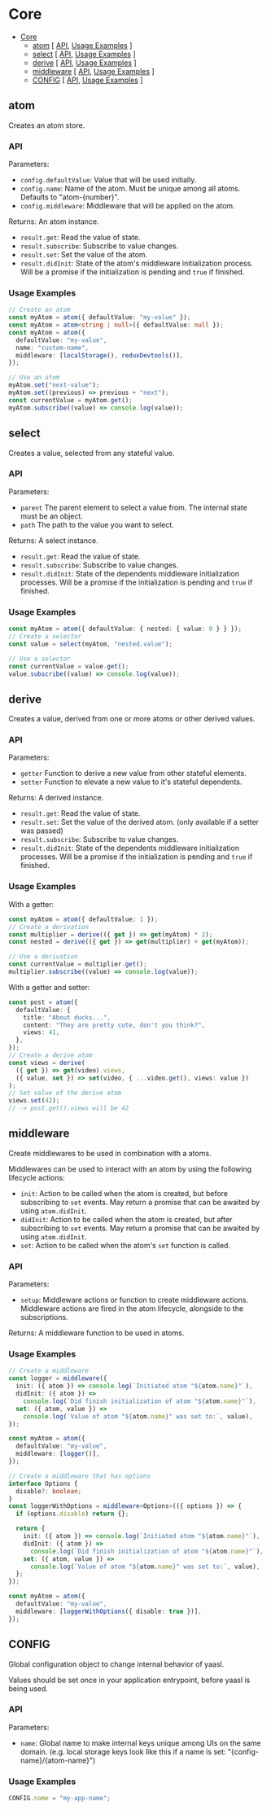 # Core

<!-- >> TOC >> -->

- [Core](#core)
  - [atom](#atom) [ [API](#api), [Usage Examples](#usage-examples) ]
  - [select](#select) [ [API](#api-1), [Usage Examples](#usage-examples-1) ]
  - [derive](#derive) [ [API](#api-2), [Usage Examples](#usage-examples-2) ]
  - [middleware](#middleware) [ [API](#api-3), [Usage Examples](#usage-examples-3) ]
  - [CONFIG](#config) [ [API](#api-4), [Usage Examples](#usage-examples-4) ]
  <!-- << TOC << -->

## atom

Creates an atom store.

### API

Parameters:

- `config.defaultValue`: Value that will be used initially.
- `config.name`: Name of the atom. Must be unique among all atoms. Defaults to "atom-{number}".
- `config.middleware`: Middleware that will be applied on the atom.

Returns: An atom instance.

- `result.get`: Read the value of state.
- `result.subscribe`: Subscribe to value changes.
- `result.set`: Set the value of the atom.
- `result.didInit`: State of the atom's middleware initialization process.
  Will be a promise if the initialization is pending and `true` if finished.

### Usage Examples

```ts
// Create an atom
const myAtom = atom({ defaultValue: "my-value" });
const myAtom = atom<string | null>({ defaultValue: null });
const myAtom = atom({
  defaultValue: "my-value",
  name: "custom-name",
  middleware: [localStorage(), reduxDevtools()],
});

// Use an atom
myAtom.set("next-value");
myAtom.set((previous) => previous + "next");
const currentValue = myAtom.get();
myAtom.subscribe((value) => console.log(value));
```

## select

Creates a value, selected from any stateful value.

### API

Parameters:

- `parent` The parent element to select a value from. The internal state must be an object.
- `path` The path to the value you want to select.

Returns: A select instance.

- `result.get`: Read the value of state.
- `result.subscribe`: Subscribe to value changes.
- `result.didInit`: State of the dependents middleware initialization processes.
  Will be a promise if the initialization is pending and `true` if finished.

### Usage Examples

```ts
const myAtom = atom({ defaultValue: { nested: { value: 0 } } });
// Create a selector
const value = select(myAtom, "nested.value");

// Use a selector
const currentValue = value.get();
value.subscribe((value) => console.log(value));
```

## derive

Creates a value, derived from one or more atoms or other derived values.

### API

Parameters:

- `getter` Function to derive a new value from other stateful elements.
- `setter` Function to elevate a new value to it's stateful dependents.

Returns: A derived instance.

- `result.get`: Read the value of state.
- `result.set`: Set the value of the derived atom. (only available if a setter was passed)
- `result.subscribe`: Subscribe to value changes.
- `result.didInit`: State of the dependents middleware initialization processes.
  Will be a promise if the initialization is pending and `true` if finished.

### Usage Examples

With a getter:

```ts
const myAtom = atom({ defaultValue: 1 });
// Create a derivation
const multiplier = derive(({ get }) => get(myAtom) * 2);
const nested = derive(({ get }) => get(multiplier) + get(myAtom));

// Use a derivation
const currentValue = multiplier.get();
multiplier.subscribe((value) => console.log(value));
```

With a getter and setter:

```ts
const post = atom({
  defaultValue: {
    title: "About ducks...",
    content: "They are pretty cute, don't you think?",
    views: 41,
  },
});
// Create a derive atom
const views = derive(
  ({ get }) => get(video).views,
  ({ value, set }) => set(video, { ...video.get(), views: value })
);
// Set value of the derive atom
views.set(42);
// -> post.get().views will be 42
```

## middleware

Create middlewares to be used in combination with a atoms.

Middlewares can be used to interact with an atom by using the following lifecycle actions:

- `init`: Action to be called when the atom is created, but before subscribing to `set` events.
  May return a promise that can be awaited by using `atom.didInit`.
- `didInit`: Action to be called when the atom is created, but after subscribing to `set` events.
  May return a promise that can be awaited by using `atom.didInit`.
- `set`: Action to be called when the atom's `set` function is called.

### API

Parameters:

- `setup`: Middleware actions or function to create middleware actions. Middleware actions are fired in the atom lifecycle, alongside to the subscriptions.

Returns: A middleware function to be used in atoms.

### Usage Examples

```ts
// Create a middleware
const logger = middleware({
  init: ({ atom }) => console.log(`Initiated atom "${atom.name}"`),
  didInit: ({ atom }) =>
    console.log(`Did finish initialization of atom "${atom.name}"`),
  set: ({ atom, value }) =>
    console.log(`Value of atom "${atom.name}" was set to:`, value),
});

const myAtom = atom({
  defaultValue: "my-value",
  middleware: [logger()],
});

// Create a middleware that has options
interface Options {
  disable?: boolean;
}
const loggerWithOptions = middleware<Options>(({ options }) => {
  if (options.disable) return {};

  return {
    init: ({ atom }) => console.log(`Initiated atom "${atom.name}"`),
    didInit: ({ atom }) =>
      console.log(`Did finish initialization of atom "${atom.name}"`),
    set: ({ atom, value }) =>
      console.log(`Value of atom "${atom.name}" was set to:`, value),
  };
});

const myAtom = atom({
  defaultValue: "my-value",
  middleware: [loggerWithOptions({ disable: true })],
});
```

## CONFIG

Global configuration object to change internal behavior of yaasl.

Values should be set once in your application entrypoint, before yaasl is being used.

### API

Parameters:

- `name`: Global name to make internal keys unique among UIs on the same domain.
  (e.g. local storage keys look like this if a name is set: "{config-name}/{atom-name}")

### Usage Examples

```ts
CONFIG.name = "my-app-name";
```
